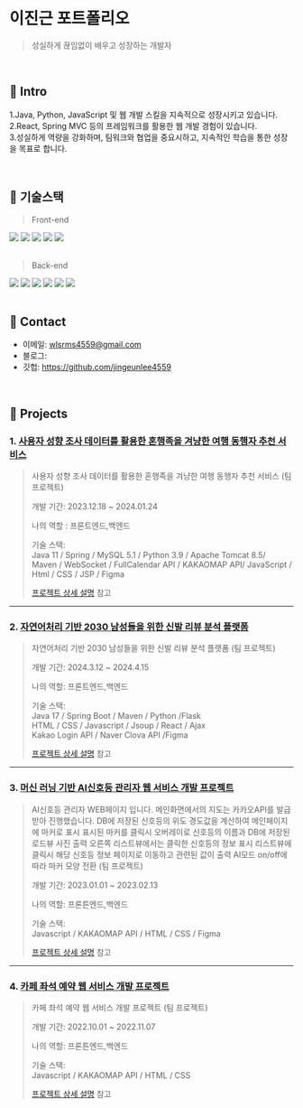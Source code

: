 # 이진근 포트폴리오
>성실하게 끊임없이 배우고 성장하는 개발자
</br>

## :pushpin: Intro
1.Java, Python, JavaScript 및 웹 개발 스킬을 지속적으로 성장시키고 있습니다.
</br>
2.React, Spring MVC 등의 프레임워크를 활용한 웹 개발 경험이 있습니다.
</br>
3.성실하게 역량을 강화하며, 팀워크와 협업을 중요시하고, 지속적인 학습을 통한 성장을 목표로 합니다.

</br>

## :pushpin: 기술스택
>Front-end
<div>
<img src="https://img.shields.io/badge/react.js-61DAFB?style=for-the-badge&logo=react&logoColor=black"/>
<img src="https://img.shields.io/badge/css-1572B6?style=for-the-badge&logo=css3&logoColor=white"/>
<img src="https://img.shields.io/badge/html5-E34F26?style=for-the-badge&logo=html5&logoColor=white"/>
<img src="https://img.shields.io/badge/javascript-F7DF1E?style=for-the-badge&logo=javascript&logoColor=black"/>
<img src="https://img.shields.io/badge/bootstrap-7952B3?style=for-the-badge&logo=bootstrap&logoColor=white">
</div>
</br>

>Back-end

<div>
<img src="https://img.shields.io/badge/node.js-339933?style=for-the-badge&logo=Node.js&logoColor=white"/>
<img src="https://img.shields.io/badge/python-3776AB?style=for-the-badge&logo=python&logoColor=white"/>
<img src="https://img.shields.io/badge/mysql-4479A1?style=for-the-badge&logo=mysql&logoColor=white"/>
<img src="https://img.shields.io/badge/spring-6DB33F?style=for-the-badge&logo=spring&logoColor=white"/>
<img src="https://img.shields.io/badge/springboot-6DB33F?style=for-the-badge&logo=springboot&logoColor=white"/>
<img src="https://img.shields.io/badge/java-007396?style=for-the-badge&logo=OpenJDK&logoColor=white">

</div>
</br>

## :pushpin: Contact
- 이메일: wlsrms4559@gmail.com
- 블로그: 
- 깃헙: https://github.com/jingeunlee4559

</br>

## :pushpin: Projects
### 1. [사용자 성향 조사 데이터를 활용한 혼행족을 겨냥한 여행 동행자 추천 서비스](https://github.com/2023-SMHRD-IS-AI1/WithusRepo)
>사용자 성향 조사 데이터를 활용한 혼행족을 겨냥한 여행 동행자 추천 서비스 (팀 프로젝트)
>  
>개발 기간: 2023.12.18 ~ 2024.01.24 
>
>나의 역할 : 프론트엔드,백엔드
>
>기술 스택:  
>Java 11 / Spring / MySQL 5.1 / Python 3.9 / Apache Tomcat 8.5/  
>Maven / WebSocket / FullCalendar API / KAKAOMAP API/
>JavaScript / Html / CSS / JSP / Figma
> 
>[프로젝트 상세 설명](https://github.com/2023-SMHRD-IS-AI1/WithusRepo) 참고

---

### 2. [자연어처리 기반 2030 남성들을 위한 신발 리뷰 분석 플랫폼](https://github.com/illhanunjung/ReadFi)
>자연어처리 기반 2030 남성들을 위한 신발 리뷰 분석 플랫폼  (팀 프로젝트)
>  
>개발 기간: 2024.3.12 ~ 2024.4.15  
>
>나의 역할: 프론트엔드,백엔드 
>
>기술 스택:  
>Java 17 / Spring Boot / Maven / Python /Flask  
>HTML / CSS / Javascript / Jsoup / React / Ajax  
> Kakao Login API / Naver Clova API /Figma
>  
>[프로젝트 상세 설명](https://github.com/illhanunjung/ReadFit) 참고

---
### 3. [머신 러닝 기반  AI신호등 관리자 웹 서비스 개발 프로젝트](https://github.com/2022-SMHRD-SW-BigData-1/SSG)
>AI신호등 관리자 WEB페이지 입니다. 메인화면에서의 지도는 카카오API를 발급받아 진행했습니다. DB에 저장된 신호등의 위도 경도값을 계산하여 메인페이지에 마커로 표시 표시된 마커를 클릭시 오버레이로 신호등의 이름과 DB에 저장된 로드뷰 사진 출력 오른쪽 리스트뷰에서는 클릭한 신호등의 정보 표시 리스트뷰에 클릭시 해당 신호등 정보 페이지로 이동하고 관련된 값이 출력 AI모드 on/off에 따라 마커 모양 전환 (팀 프로젝트)
>
>개발 기간: 2023.01.01 ~ 2023.02.13  
>
>나의 역할: 프론튼엔드,백엔드 
>
>기술 스택:  
>Javascript / KAKAOMAP API / HTML / CSS / Figma
>  
>[프로젝트 상세 설명](https://github.com/2022-SMHRD-SW-BigData-1/SSG) 참고

---

### 4. [카페 좌석 예약 웹 서비스 개발 프로젝트](https://github.com/2022-SMHRD-SW-BigData-1/Camomile)
>카페 좌석 예약 웹 서비스 개발 프로젝트 (팀 프로젝트)
>
>개발 기간: 2022.10.01 ~ 2022.11.07  
>
>나의 역할: 프론튼엔드,백엔드
> 
>기술 스택:  
>Javascript / KAKAOMAP API / HTML / CSS 
>  
>[프로젝트 상세 설명](https://github.com/2022-SMHRD-SW-BigData-1/Camomile) 참고
